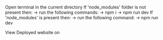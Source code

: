 Open terminal in the current directory
If 'node_modules' folder is not present then:
    -> run the following commands:
        -> npm i
        -> npm run dev
If 'node_modules' is present then:
    -> run the following command:
        -> npm run dev

View Deployed website on 
<a href='https://devarshi0personalportfolio.netlify.app/'></a>